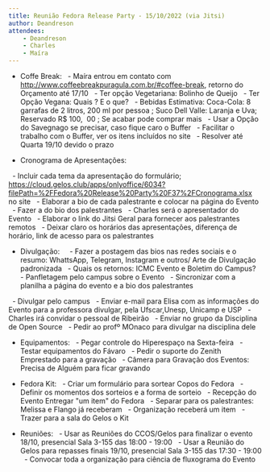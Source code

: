 ```yaml
---
title: Reunião Fedora Release Party - 15/10/2022 (via Jitsi)
author: Deandreson
attendees:
    - Deandreson
    - Charles
    - Maíra
---
```


- Coffe Break:
  - Maíra entrou em contato com http://www.coffeebreakpuragula.com.br/#coffee-break, retorno do Orçamento até 17/10
  - Ter opção Vegetariana: Bolinho de Queijo
  - Ter Opção Vegana: Quais ? E o que?
  - Bebidas Estimativa: Coca-Cola: 8 garrafas de 2 litros, 200 ml por pessoa ; Suco Dell Valle: Laranja e Uva; Reservado R$ 100,
 00 ; Se acabar pode comprar mais
  - Usar a Opção do Savegnago se precisar, caso fique caro o Buffer
  - Facilitar o trabalho com o Buffer, ver os itens incluídos no site
  - Resolver até Quarta 19/10 devido o prazo

- Cronograma de Apresentações:

  - Incluir cada tema da apresentação do formulário; https://cloud.gelos.club/apps/onlyoffice/6034?filePath=%2FFedora%20Release%20Party%20F37%2FCronograma.xlsx no site
  - Elaborar a bio de cada palestrante e colocar na página do Evento
  - Fazer a do bio dos palestrantes
  - Charles será o apresentador do Evento
  - Elaborar o link do Jitsi Geral para fornecer aos palestrantes remotos
  - Deixar claro os horários das apresentações, diferença de horário, link de acesso para os palestrantes

- Divulgação:  
  - Fazer a postagem das bios nas redes sociais e o resumo: WhattsApp, Telegram, Instagram e outros/ Arte de Divulgação padronizada
  - Quais os retornos: ICMC Evento e Boletim do Campus?
  - Panfletagem pelo campus sobre o Evento
  - Sincronizar com a planilha a página do evento e a bio dos palestrantes

  - Divulgar pelo campus
  - Enviar e-mail para Elisa com as informações do Evento para a professora divulgar, pela Ufscar,Unesp, Unicamp e USP
  - Charles irá convidar o pessoal de Ribeirão
  - Enviar no grupo da Disciplina de Open Source
  - Pedir ao profº MOnaco para divulgar na disciplina dele

- Equipamentos:
  - Pegar controle do Hiperespaço na Sexta-feira
  - Testar equipamentos do Fávaro
  - Pedir o suporte do Zenith Emprestado para a gravação
  - Câmera para Gravação dos Eventos: Precisa de Alguém para ficar gravando

- Fedora Kit:
  - Criar um formulário para sortear Copos do Fedora
  - Definir os momentos dos sorteios e a forma de sorteio
  - Recepção do Evento Entregar "um item" do Fedora
  - Separar para os palestrantes: Melissa e Flango já receberam
  - Organização receberá um item
  - Trazer para a sala do Gelos o Kit
- Reuniões:
  - Usar as Reuniões do CCOS/Gelos para finalizar o evento 18/10, presencial Sala 3-155 das 18:00 - 19:00
  - Usar a Reunião do Gelos para repasses finais 19/10, presencial Sala 3-155 das 17:30 - 19:00
  - Convocar toda a organização para ciência de fluxograma do Evento
